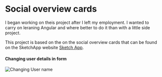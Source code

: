 # Social overview cards
I began working on theis project after I left my employment. I wanted to carry on leraning Angular and where better to do it than with a little side project.

This project is based on the on the social overview cards that can be found on the SketchApp website [Sketch App](https://www.sketchapp.com/#symbols).

#### Changing user details in form

![Changing User name](http://kelham.co/github/change_name.gif)

